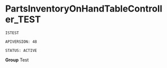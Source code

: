 # PartsInventoryOnHandTableController_TEST

`ISTEST`

`APIVERSION: 48`

`STATUS: ACTIVE`



**Group** Test

